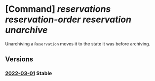 # [Command] _reservations reservation-order reservation unarchive_

Unarchiving a `Reservation` moves it to the state it was before archiving.


## Versions

### [2022-03-01](/Resources/mgmt-plane/L3Byb3ZpZGVycy9taWNyb3NvZnQuY2FwYWNpdHkvcmVzZXJ2YXRpb25vcmRlcnMve30vcmVzZXJ2YXRpb25zL3t9L3VuYXJjaGl2ZQ==/2022-03-01.xml) **Stable**

<!-- mgmt-plane /providers/microsoft.capacity/reservationorders/{}/reservations/{}/unarchive 2022-03-01 -->
